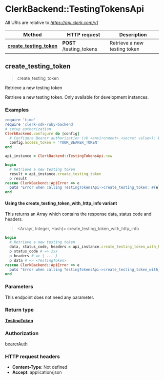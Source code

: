 # ClerkBackend::TestingTokensApi

All URIs are relative to *https://api.clerk.com/v1*

| Method | HTTP request | Description |
| ------ | ------------ | ----------- |
| [**create_testing_token**](TestingTokensApi.md#create_testing_token) | **POST** /testing_tokens | Retrieve a new testing token |


## create_testing_token

> <TestingToken> create_testing_token

Retrieve a new testing token

Retrieve a new testing token. Only available for development instances.

### Examples

```ruby
require 'time'
require 'clerk-sdk-ruby-backend'
# setup authorization
ClerkBackend.configure do |config|
  # Configure Bearer authorization (sk_<environment>_<secret value>): bearerAuth
  config.access_token = 'YOUR_BEARER_TOKEN'
end

api_instance = ClerkBackend::TestingTokensApi.new

begin
  # Retrieve a new testing token
  result = api_instance.create_testing_token
  p result
rescue ClerkBackend::ApiError => e
  puts "Error when calling TestingTokensApi->create_testing_token: #{e}"
end
```

#### Using the create_testing_token_with_http_info variant

This returns an Array which contains the response data, status code and headers.

> <Array(<TestingToken>, Integer, Hash)> create_testing_token_with_http_info

```ruby
begin
  # Retrieve a new testing token
  data, status_code, headers = api_instance.create_testing_token_with_http_info
  p status_code # => 2xx
  p headers # => { ... }
  p data # => <TestingToken>
rescue ClerkBackend::ApiError => e
  puts "Error when calling TestingTokensApi->create_testing_token_with_http_info: #{e}"
end
```

### Parameters

This endpoint does not need any parameter.

### Return type

[**TestingToken**](TestingToken.md)

### Authorization

[bearerAuth](../README.md#bearerAuth)

### HTTP request headers

- **Content-Type**: Not defined
- **Accept**: application/json

